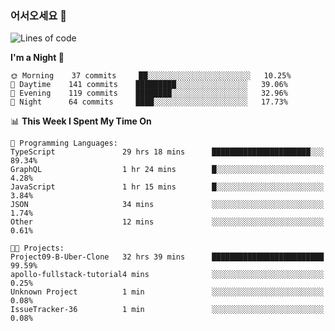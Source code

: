 ### 어서오세요 👋

<!--START_SECTION:waka-->
![Lines of code](https://img.shields.io/badge/From%20Hello%20World%20I%27ve%20Written-5.8%20million%20lines%20of%20code-blue)

**I'm a Night 🦉** 

```text
🌞 Morning    37 commits     ██░░░░░░░░░░░░░░░░░░░░░░░   10.25% 
🌆 Daytime    141 commits    █████████░░░░░░░░░░░░░░░░   39.06% 
🌃 Evening    119 commits    ████████░░░░░░░░░░░░░░░░░   32.96% 
🌙 Night      64 commits     ████░░░░░░░░░░░░░░░░░░░░░   17.73%

```


📊 **This Week I Spent My Time On** 

```text
💬 Programming Languages: 
TypeScript               29 hrs 18 mins      ██████████████████████░░░   89.34% 
GraphQL                  1 hr 24 mins        █░░░░░░░░░░░░░░░░░░░░░░░░   4.28% 
JavaScript               1 hr 15 mins        █░░░░░░░░░░░░░░░░░░░░░░░░   3.84% 
JSON                     34 mins             ░░░░░░░░░░░░░░░░░░░░░░░░░   1.74% 
Other                    12 mins             ░░░░░░░░░░░░░░░░░░░░░░░░░   0.61%

🐱‍💻 Projects: 
Project09-B-Uber-Clone   32 hrs 39 mins      █████████████████████████   99.59% 
apollo-fullstack-tutorial4 mins              ░░░░░░░░░░░░░░░░░░░░░░░░░   0.25% 
Unknown Project          1 min               ░░░░░░░░░░░░░░░░░░░░░░░░░   0.08% 
IssueTracker-36          1 min               ░░░░░░░░░░░░░░░░░░░░░░░░░   0.08%

```


<!--END_SECTION:waka-->

